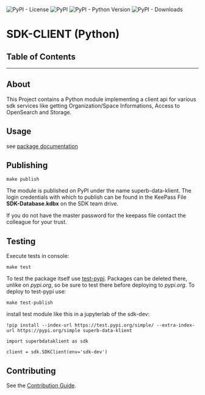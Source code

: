 ![PyPI - License](https://img.shields.io/pypi/l/superb-data-klient)
![PyPI](https://img.shields.io/pypi/v/superb-data-klient?label=version)
![PyPI - Python Version](https://img.shields.io/pypi/pyversions/superb-data-klient)
![PyPI - Downloads](https://img.shields.io/pypi/dm/superb-data-klient)


# SDK-CLIENT (Python)


## Table of Contents


---


## About


This Project contains a Python module implementing a client api for various sdk services like getting Organization/Space Informations, Access to OpenSearch and
Storage.


## Usage


see [package documentation](docs/README_PYPI.md)


## Publishing

```console
make publish
```

The module is published on PyPI under the name superb-data-klient.
The login credentials with which to publish can be found in the KeePass File **SDK-Database.kdbx** on the SDK team drive.

If you do not have the master password for the keepass file contact the colleague for your trust.


## Testing


Execute tests in console:

```console
make test
```

To test the package itself use [test-pypi](https://test.pypi.org/). Packages can be deleted there, unlike on *pypi.org*, so be sure to test there before
deploying to *pypi.org*. To deploy to test-pypi use:

```console
make test-publish
```

install test module like this in a jupyterlab of the sdk-dev:

```jupyterpython
!pip install --index-url https://test.pypi.org/simple/ --extra-index-url https://pypi.org/simple superb-data-klient

import superbdataklient as sdk

client = sdk.SDKClient(env='sdk-dev')
```

## Contributing


See the [Contribution Guide](CONTRIBUTING.md).